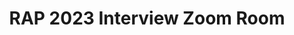 ---
title: RAP 2023 Interview Zoom Room
redirect_to: https://ateneo-edu.zoom.us/j/85732018376?pwd=eUHMoaarQpY65bkiPCiibk3RUIwHkI.1 

redirect_from: 
  - /InterviewRooms
  - /interviewrooms
---